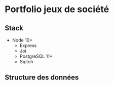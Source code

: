 # Portfolio jeux de société

<description>

## Stack

- Node 10+
  - Express
  - Joi
  - PostgreSQL 11+
  - Sqitch

## Structure des données

<mcd>